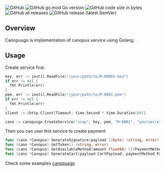![GitHub](https://img.shields.io/github/license/alterraacademy/canopus-gopkg)
![GitHub go.mod Go version](https://img.shields.io/github/go-mod/go-version/alterraacademy/canopus-gopkg)
![GitHub code size in bytes](https://img.shields.io/github/languages/code-size/alterraacademy/canopus-gopkg)
![GitHub all releases](https://img.shields.io/github/downloads/alterraacademy/canopus-gopkg/total)
![GitHub release (latest SemVer)](https://img.shields.io/github/v/release/alterraacademy/canopus-gopkg?sort=semver)

## Overview

Canopusgo is implementation of canopus service using Golang.

## Usage

Create service first:
```go
key, err := ioutil.ReadFile("/your/path/to/M-00001.key")
if err != nil {
  fmt.Println(err)
}
pem, err := ioutil.ReadFile("/your/path/to/M-0001.pem")
if err != nil {
  fmt.Println(err)
}
client := &http.Client{Timeout: time.Second * time.Duration(60)}

cano := canopusgo.CreateService("snap", key, pem, "M-0001", "yoursecret", client)
```

Then you can user this service to create payment

```go
func (cano *Canopus) GenerateSignature(payload []byte) (string, error)
func (cano *Canopus) GetToken() (string, error)
func (cano *Canopus) GetAvailableMethod(amount float64) ([]PaymentMethod, error)
func (cano *Canopus) GenerateCart(payload CartPayload, paymentMethod PaymentMethod) (CartResponse, error)
```

Check some examples [canopusgo](https://github.com/alterraacademy/canopus-gopkg/tree/main/examples)